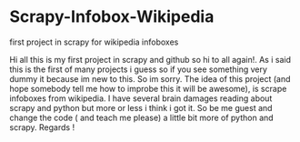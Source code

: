 # Scrapy-Infobox-Wikipedia
first project in scrapy for wikipedia infoboxes

Hi all this is my first project in scrapy and github so hi to all again!. As i said this is the first of many projects i guess so if you
see something very dummy it because im new to this. So im sorry. The idea of this project (and hope somebody tell me how to improbe this it will
be awesome), is scrape infoboxes from wikipedia. I have several brain damages reading about scrapy and python but more or less i think i got it.
So be me guest and change the code ( and teach me please) a little bit more of python and scrapy. Regards !
